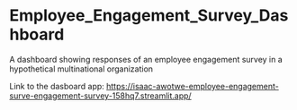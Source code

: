 # Employee_Engagement_Survey_Dashboard
A dashboard showing responses of an employee engagement survey in a hypothetical multinational organization

Link to the dasboard app: https://isaac-awotwe-employee-engagement-surve-engagement-survey-158hq7.streamlit.app/
